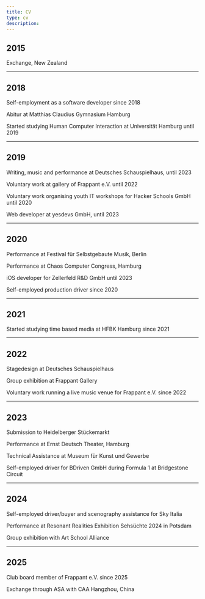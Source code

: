 ```yaml
---
title: CV
type: cv
description:
---
```

## 2015
Exchange, New Zealand

---
## 2018
Self-employment as a software developer since 2018

Abitur at Matthias Claudius Gymnasium Hamburg

Started studying Human Computer Interaction at Universität Hamburg until 2019

---
## 2019
Writing, music and performance at Deutsches Schauspielhaus, until 2023

Voluntary work at gallery of Frappant e.V. until 2022

Voluntary work organising youth IT workshops for Hacker Schools GmbH until 2020

Web developer at yesdevs GmbH, until 2023

---
## 2020
Performance at Festival für Selbstgebaute Musik, Berlin

Performance at Chaos Computer Congress, Hamburg

iOS developer for Zellerfeld R&D GmbH until 2023

Self-employed production driver since 2020

---
## 2021
Started studying time based media at HFBK Hamburg since 2021

---
## 2022
Stagedesign at Deutsches Schauspielhaus

Group exhibition at Frappant Gallery

Voluntary work running a live music venue for Frappant e.V. since 2022

---
## 2023
Submission to Heidelberger Stückemarkt

Performance at Ernst Deutsch Theater, Hamburg

Technical Assistance at Museum für Kunst und Gewerbe

Self-employed driver for BDriven GmbH during Formula 1 at Bridgestone Circuit

---
## 2024
Self-employed driver/buyer and scenography assistance for Sky Italia

Performance at Resonant Realities Exhibition Sehsüchte 2024 in Potsdam

Group exhibition with Art School Alliance 

---
## 2025
Club board member of Frappant e.V. since 2025

Exchange through ASA with CAA Hangzhou, China
